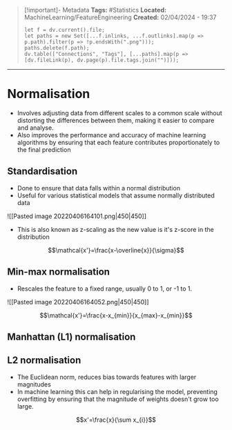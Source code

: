 > [!important]- Metadata
> **Tags:** #Statistics 
> **Located:** MachineLearning/FeatureEngineering
> **Created:** 02/04/2024 - 19:37
> ```dataviewjs
> let f = dv.current().file;
> let paths = new Set([...f.inlinks, ...f.outlinks].map(p => p.path).filter(p => !p.endsWith(".png")));
> paths.delete(f.path);
> dv.table(["Connections", "Tags"], [...paths].map(p => [dv.fileLink(p), dv.page(p).file.tags.join("")]));
> ```

___
# Normalisation
- Involves adjusting data from different scales to a common scale without distorting the differences between them, making it easier to compare and analyse.
- Also improves the performance and accuracy of machine learning algorithms by ensuring that each feature contributes proportionately to the final prediction
## Standardisation 
- Done to ensure that data falls within a normal distribution
- Useful for various statistical models that assume normally distributed data

![[Pasted image 20220406164101.png|450|450]]

- This is also known as z-scaling as the new value is it's z-score in the distribution

$$\mathcal{x'}=\frac{x-\overline{x}}{\sigma}$$


## Min-max normalisation 
- Rescales the feature to a fixed range, usually 0 to 1, or -1 to 1.


![[Pasted image 20220406164052.png|450|450]]

$$\mathcal{x'}=\frac{x-x_{min}}{x_{max}-x_{min}}$$

## Manhattan (L1) normalisation 
## L2  normalisation 
- The Euclidean norm, reduces bias towards features with larger magnitudes 
- In machine learning this can help in regularising the model, preventing overfitting by ensuring that the magnitude of weights doesn't grow too large.

$$x'=\frac{x}{\sum x_{i}}$$